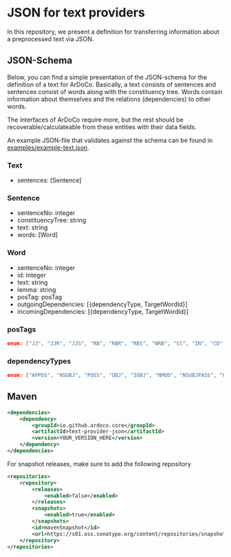 # JSON for text providers

In this repository, we present a definition for transferring information about a preprocessed text via JSON.


## JSON-Schema
Below, you can find a simple presentation of the JSON-schema for the definition of a text for ArDoCo. Basically, a text consists of sentences and sentences consist of words along with the constituency tree. Words contain information about themselves and the relations (dependencies) to other words.

The interfaces of ArDoCo require more, but the rest should be recoverable/calculateable from these entities with their data fields.

An example JSON-file that validates against the schema can be found in [examples/example-text.json](./examples/example-text.json).

### Text
- sentences: [Sentence]

### Sentence
- sentenceNo: integer
- constituencyTree: string
- text: string
- words: [Word]

### Word
- sentenceNo: integer
- id: integer
- text: string
- lemma: string
- posTag: posTag
- outgoingDependencies: [{dependencyType, TargetWordId}]
- incomingDependencies: [{dependencyType, TargetWordId}]

### posTags
```json
enum: ["JJ", "JJR", "JJS", "RB", "RBR", "RBS", "WRB", "CC", "IN", "CD", "DT", "WDT", "EX", "FW", "LS", "NN", "NNS", "NNP", "NNPS", "PDT", "POS", "PRP", "PRP$", "WP$", "WP", "RP", "SYM", "TO", "UH", "VB", "VBD", "VBG", "VBN", "VBP", "VBZ", "MD", ".", ",", ":", "-LRB-", "-RRB-", "-NONE-", "``", "''", "$", "#"]
```

### dependencyTypes
```json
enum: ["APPOS", "NSUBJ", "POSS", "OBJ", "IOBJ", "NMOD", "NSUBJPASS", "POBJ", "AGENT", "NUM", "PREDET", "RCMOD", "CSUBJ", "CCOMP", "XCOMP", "OBL", "VOCATIVE", "EXPL", "DISLOCATED", "ADVCL", "ADVMOD", "DISCOURSE", "AUXILIARY", "COP", "MARK", "ACL", "AMOD", "DET", "CLF", "CASE", "CONJ", "CC", "FIXED", "FLAT", "COMPOUND", "LIST", "PARATAXIS", "ORPHAN", "GOES_WITH", "REPARANDUM", "PUNCT", "CSUBJ_PASS", "ACL_RELCL", "COMPOUND_PRT", "NMOD_POSS", "REF", "NSUBJ_XSUBJ", "NSUBJ_PASS_XSUBJ", "NSUBJ_RELSUBJ", "NSUBJ_PASS_RELSUBJ", "OBJ_RELOBJ"]
```

## Maven

```xml
<dependencies>
	<dependency>
		<groupId>io.github.ardoco.core</groupId>
		<artifactId>text-provider-json</artifactId>
		<version>YOUR_VERSION_HERE</version>
	</dependency>
</dependencies>
```

For snapshot releases, make sure to add the following repository
```xml
<repositories>
	<repository>
		<releases>
			<enabled>false</enabled>
		</releases>
		<snapshots>
			<enabled>true</enabled>
		</snapshots>
		<id>mavenSnapshot</id>
		<url>https://s01.oss.sonatype.org/content/repositories/snapshots</url>
	</repository>
</repositories>
```

